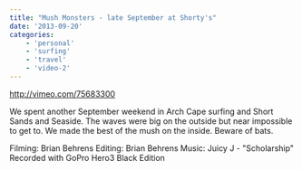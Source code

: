 ```yaml
---
title: "Mush Monsters - late September at Shorty's"
date: '2013-09-20'
categories:
    - 'personal'
    - 'surfing'
    - 'travel'
    - 'video-2'
---
```


http://vimeo.com/75683300

We spent another September weekend in Arch Cape surfing and Short Sands and Seaside. The waves were big on the outside but near impossible to get to. We made the best of the mush on the inside. Beware of bats.

Filming: Brian Behrens Editing: Brian Behrens Music: Juicy J - "Scholarship" Recorded with GoPro Hero3 Black Edition
